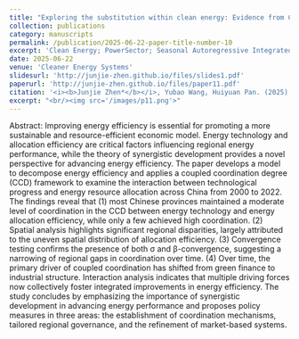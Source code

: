 ```yaml
---
title: "Exploring the substitution within clean energy: Evidence from China's top 14 hydropower provinces"
collection: publications
category: manuscripts
permalink: /publication/2025-06-22-paper-title-number-10
excerpt: 'Clean Energy; PowerSector; Seasonal Autoregressive Integrated Moving Average (SARIMA); Substitution Effect'
date: 2025-06-22
venue: 'Cleaner Energy Systems'
slidesurl: 'http://junjie-zhen.github.io/files/slides1.pdf'
paperurl: 'http://junjie-zhen.github.io/files/paper11.pdf'
citation: '<i><b>Junjie Zhen*</b></i>, Yubao Wang, Huiyuan Pan. (2025). &quot;The coupling coordination of energy technology and energy allocation efficiency in China: Based on efficiency decomposition modeling.&quot; <i>Environment, Development and Sustainability</i>.  https://doi.org/10.1007/s10668-025-06441-8'
excerpt: "<br/><img src='/images/p11.png'>"
---
```


Abstract: Improving energy efficiency is essential for promoting a more sustainable and resource-efficient economic model. Energy technology and allocation efficiency are critical factors influencing regional energy performance, while the theory of synergistic development provides a novel perspective for advancing energy efficiency. The paper develops a model to decompose energy efficiency and applies a coupled coordination degree (CCD) framework to examine the interaction between technological progress and energy resource allocation across China from 2000 to 2022. The findings reveal that (1) most Chinese provinces maintained a moderate level of coordination in the CCD between energy technology and energy allocation efficiency, while only a few achieved high coordination. (2) Spatial analysis highlights significant regional disparities, largely attributed to the uneven spatial distribution of allocation efficiency. (3) Convergence testing confirms the presence of both σ and β-convergence, suggesting a narrowing of regional gaps in coordination over time. (4) Over time, the primary driver of coupled coordination has shifted from green finance to industrial structure. Interaction analysis indicates that multiple driving forces now collectively foster integrated improvements in energy efficiency. The study concludes by emphasizing the importance of synergistic development in advancing energy performance and proposes policy measures in three areas: the establishment of coordination mechanisms, tailored regional governance, and the refinement of market-based systems.
